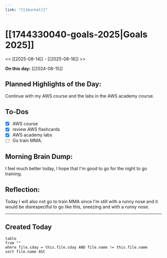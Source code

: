 ```yaml
---
link: "[[Journal]]"
---
```

# [[1744330040-goals-2025|Goals 2025]]
<< [[2025-08-14]] - [[2025-08-16]] >>

**On this day:** [[2024-08-15]]
## Planned Highlights of the Day:
Continue with my AWS course and the labs in the AWS academy course.

## To-Dos
- [x] AWS course
- [x] review AWS flashcards
- [x] AWS academy labs
- [ ] Go train MMA.

## Morning Brain Dump:
I feel much better today, I hope that I'm good to go for the night to go training.

## Reflection:
Today I will also not go to train MMA since I'm still with a runny nose and it would be disrespectful to go like this, sneezing and with a runny nose.

---
## Created Today
```dataview
table
from ""
where file.cday = this.file.cday AND file.name != this.file.name
sort file.name ASC
```

